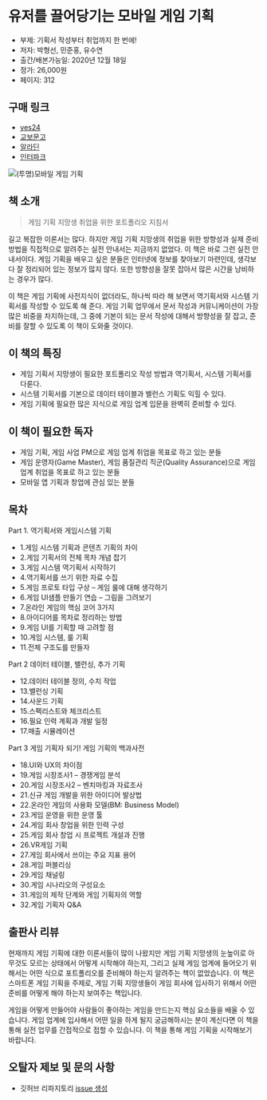 # 유저를 끌어당기는 모바일 게임 기획

- 부제: 기획서 작성부터 취업까지 한 번에!
- 저자: 박형선, 민준홍, 유수연
- 출간/배본가능일: 2020년 12월 18일
- 정가: 26,000원
- 페이지: 312

## 구매 링크

- [yes24]()
- [교보문고](http://www.kyobobook.co.kr/product/detailViewKor.laf?ejkGb=KOR&mallGb=KOR&barcode=9791165920296&orderClick=LAG&Kc=)
- [알라딘](https://www.aladin.co.kr/shop/wproduct.aspx?ItemId=258171142)
- [인터파크](http://book.interpark.com/product/BookDisplay.do?_method=detail&sc.shopNo=0000400000&sc.prdNo=344252438&sc.saNo=003002001&bid1=search&bid2=product&bid3=title&bid4=001)

![(투명)모바일 게임 기획](https://user-images.githubusercontent.com/21074282/101861181-ccbba880-3bb2-11eb-959d-3710216db534.png)

## 책 소개

>게임 기획 지망생 취업을 위한 포트폴리오 지침서

길고 복잡한 이론서는 많다. 하지만 게임 기획 지망생의 취업을 위한 방향성과 실제 준비 방법을 직접적으로 알려주는 실전 안내서는 지금까지 없었다. 이 책은 바로 그런 실전 안내서이다. 게임 기획을 배우고 싶은 분들은 인터넷에 정보를 찾아보기 마련인데, 생각보다 잘 정리되어 있는 정보가 많지 않다. 또한 방향성을 잘못 잡아서 많은 시간을 낭비하는 경우가 많다.

이 책은 게임 기획에 사전지식이 없더라도, 하나씩 따라 해 보면서 역기획서와 시스템 기획서를 작성할 수 있도록 해 준다. 게임 기획 업무에서 문서 작성과 커뮤니케이션이 가장 많은 비중을 차지하는데, 그 중에 기본이 되는 문서 작성에 대해서 방향성을 잘 잡고, 준비를 잘할 수 있도록 이 책이 도와줄 것이다.

## 이 책의 특징

- 게임 기획서 지망생이 필요한 포트폴리오 작성 방법과 역기획서, 시스템 기획서를 다룬다.
- 시스템 기획서를 기본으로 데이터 테이블과 밸런스 기획도 익힐 수 있다.
- 게임 기획에 필요한 많은 지식으로 게임 업계 입문을 완벽히 준비할 수 있다.

## 이 책이 필요한 독자

- 게임 기획, 게임 사업 PM으로 게임 업계 취업을 목표로 하고 있는 분들
- 게임 운영자(Game Master), 게임 품질관리 직군(Quality Assurance)으로 게임 업계 취업을 목표로 하고 있는 분들
- 모바일 앱 기획과 창업에 관심 있는 분들

## 목차
Part 1. 역기획서와 게임시스템 기획
- 1.게임 시스템 기획과 콘텐츠 기획의 차이
- 2.게임 기획서의 전체 목차 개념 잡기
- 3.게임 시스템 역기획서 시작하기
- 4.역기획서를 쓰기 위한 자료 수집
- 5.게임 프로토 타입 구상 – 게임 룰에 대해 생각하기
- 6.게임 UI샘플 만들기 연습 – 그림을 그려보기
- 7.온라인 게임의 핵심 코어 3가지
- 8.아이디어를 목차로 정리하는 방법
- 9.게임 UI를 기획할 때 고려할 점
- 10.게임 시스템, 룰 기획
- 11.전체 구조도를 만들자

Part 2 데이터 테이블, 밸런싱, 추가 기획
- 12.데이터 테이블 정의, 수치 작업
- 13.밸런싱 기획
- 14.사운드 기획
- 15.스펙리스트와 체크리스트
- 16.필요 인력 계획과 개발 일정
- 17.매출 시뮬레이션

Part 3 게임 기획자 되기! 게임 기획의 백과사전
- 18.UI와 UX의 차이점
- 19.게임 시장조사1 – 경쟁게임 분석
- 20.게임 시장조사2 – 벤치마킹과 자료조사
- 21.신규 게임 개발을 위한 아이디어 발상법
- 22.온라인 게임의 사용화 모델(BM: Business Model)
- 23.게임 운영을 위한 운영 툴
- 24.게임 회사 창업을 위한 인력 구성
- 25.게임 회사 창업 시 프로젝트 개설과 진행
- 26.VR게임 기획
- 27.게임 회사에서 쓰이는 주요 지표 용어
- 28.게임 퍼블리싱
- 29.게임 채널링
- 30.게임 시나리오의 구성요소
- 31.게임의 제작 단계와 게임 기획자의 역할
- 32.게임 기획자 Q&A


## 출판사 리뷰
현재까지 게임 기획에 대한 이론서들이 많이 나왔지만 게임 기획 지망생의 눈높이로 아무것도 모르는 상태에서 어떻게 시작해야 하는지, 그리고 실제 게임 업계에 들어오기 위해서는 어떤 식으로 포트폴리오를 준비해야 하는지 알려주는 책이 없었습니다. 이 책은 스마트폰 게임 기획을 주제로, 게임 기획 지망생들이 게임 회사에 입사하기 위해서 어떤 준비를 어떻게 해야 하는지 보여주는 책입니다.

게임을 어떻게 만들어야 사람들이 좋아하는 게임을 만드는지 핵심 요소들을 배울 수 있습니다. 게임 업계에 입사해서 어떤 일을 하게 될지 궁금해하시는 분이 계신다면 이 책을 통해 실전 업무를 간접적으로 접할 수 있습니다. 이 책을 통해 게임 기획을 시작해보기 바랍니다.

## 오탈자 제보 및 문의 사항

- 깃허브 리파지토리 [issue 생성](https://github.com/bjpublic/game_plan/issues/new)
